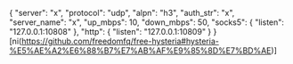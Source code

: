 {
  "server": "x",
  "protocol": "udp",
  "alpn": "h3",
  "auth_str": "x",
  "server_name": "x",
  "up_mbps": 10,
  "down_mbps": 50,
  "socks5": {
    "listen": "127.0.0.1:10808"
  },
  "http": {
    "listen": "127.0.0.1:10809"
  }
}
[ni(https://github.com/freedomfq/free-hysteria#hysteria-%E5%AE%A2%E6%88%B7%E7%AB%AF%E9%85%8D%E7%BD%AE)]
